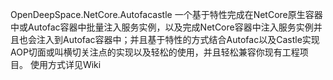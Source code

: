 OpenDeepSpace.NetCore.Autofacastle
一个基于特性完成在NetCore原生容器中或Autofac容器中批量注入服务实例，以及完成NetCore容器中注入服务实例并且也会注入到Autofac容器中；并且基于特性的方式结合Autofac以及Castle实现AOP切面或叫横切关注点的实现以及轻松的使用，并且轻松兼容你现有工程项目。
使用方式详见Wiki
